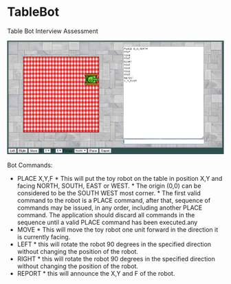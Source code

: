 # TableBot

Table Bot Interview Assessment

![TableBot screenshot](/images/screenshot.png?raw=true "Optional Title")

Bot Commands:
  * PLACE X,Y,F
        * This will put the toy robot on the table in position X,Y and facing NORTH, SOUTH, EAST or WEST.
        * The origin (0,0) can be considered to be the SOUTH WEST most corner.
        * The first valid command to the robot is a PLACE command, after that, sequence of commands may be issued, in any order, including another PLACE command. The application should discard all commands in the sequence until a valid PLACE command has been executed.any
  * MOVE
        * This will move the toy robot one unit forward in the direction it is currently facing.
  * LEFT
        * this will rotate the robot 90 degrees in the specified direction without changing the position of the robot.
  * RIGHT
        * this will rotate the robot 90 degrees in the specified direction without changing the position of the robot.
  * REPORT
        * this will announce the X,Y and F of the robot.
